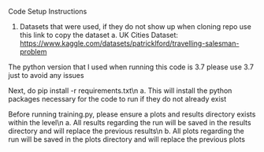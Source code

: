 Code Setup Instructions

1. Datasets that were used, if they do not show up when cloning repo use this link to copy the dataset
   a. UK Cities Dataset: https://www.kaggle.com/datasets/patricklford/travelling-salesman-problem

The python version that I used when running this code is 3.7 please use 3.7 just to avoid any issues

Next, do pip install -r requirements.txt\n
  a. This will install the python packages necessary for the code to run if they do not already exist

Before running training.py, please ensure a plots and results directory exists within the level\n
  a. All results regarding the run will be saved in the results directory and will replace the previous results\n
  b. All plots regarding the run will be saved in the plots directory and will replace the previous plots
